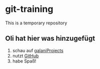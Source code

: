 # git-training
This is a temporary repository

## Oli hat hier was hinzugefügt
1. schau auf [galaniProjects] 
1. nutzt [GitHub]
1. habe Spaß!


[galaniProjects]://www.galaniprojects.de
[GitHub]:https://github.com